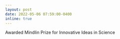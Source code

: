 ```yaml
---
layout: post
date: 2022-05-06 07:59:00-0400
inline: true
---
```


Awarded Mindlin Prize for Innovative Ideas in Science
